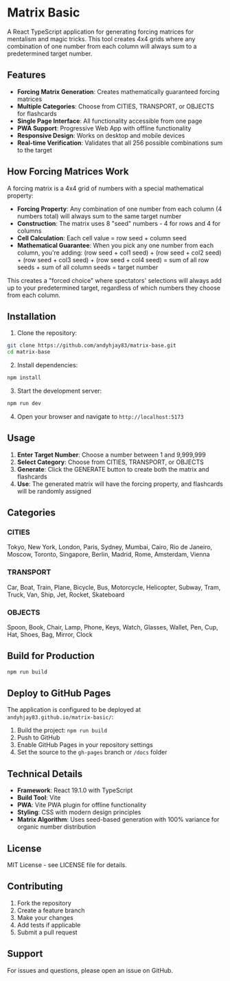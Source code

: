 # Matrix Basic

A React TypeScript application for generating forcing matrices for mentalism and magic tricks. This tool creates 4x4 grids where any combination of one number from each column will always sum to a predetermined target number.

## Features

- **Forcing Matrix Generation**: Creates mathematically guaranteed forcing matrices
- **Multiple Categories**: Choose from CITIES, TRANSPORT, or OBJECTS for flashcards
- **Single Page Interface**: All functionality accessible from one page
- **PWA Support**: Progressive Web App with offline functionality
- **Responsive Design**: Works on desktop and mobile devices
- **Real-time Verification**: Validates that all 256 possible combinations sum to the target

## How Forcing Matrices Work

A forcing matrix is a 4x4 grid of numbers with a special mathematical property:

- **Forcing Property**: Any combination of one number from each column (4 numbers total) will always sum to the same target number
- **Construction**: The matrix uses 8 "seed" numbers - 4 for rows and 4 for columns
- **Cell Calculation**: Each cell value = row seed + column seed
- **Mathematical Guarantee**: When you pick any one number from each column, you're adding: (row seed + col1 seed) + (row seed + col2 seed) + (row seed + col3 seed) + (row seed + col4 seed) = sum of all row seeds + sum of all column seeds = target number

This creates a "forced choice" where spectators' selections will always add up to your predetermined target, regardless of which numbers they choose from each column.

## Installation

1. Clone the repository:
```bash
git clone https://github.com/andyhjay83/matrix-base.git
cd matrix-base
```

2. Install dependencies:
```bash
npm install
```

3. Start the development server:
```bash
npm run dev
```

4. Open your browser and navigate to `http://localhost:5173`

## Usage

1. **Enter Target Number**: Choose a number between 1 and 9,999,999
2. **Select Category**: Choose from CITIES, TRANSPORT, or OBJECTS
3. **Generate**: Click the GENERATE button to create both the matrix and flashcards
4. **Use**: The generated matrix will have the forcing property, and flashcards will be randomly assigned

## Categories

### CITIES
Tokyo, New York, London, Paris, Sydney, Mumbai, Cairo, Rio de Janeiro, Moscow, Toronto, Singapore, Berlin, Madrid, Rome, Amsterdam, Vienna

### TRANSPORT
Car, Boat, Train, Plane, Bicycle, Bus, Motorcycle, Helicopter, Subway, Tram, Truck, Van, Ship, Jet, Rocket, Skateboard

### OBJECTS
Spoon, Book, Chair, Lamp, Phone, Keys, Watch, Glasses, Wallet, Pen, Cup, Hat, Shoes, Bag, Mirror, Clock

## Build for Production

```bash
npm run build
```

## Deploy to GitHub Pages

The application is configured to be deployed at `andyhjay83.github.io/matrix-basic/`:

1. Build the project: `npm run build`
2. Push to GitHub
3. Enable GitHub Pages in your repository settings
4. Set the source to the `gh-pages` branch or `/docs` folder

## Technical Details

- **Framework**: React 19.1.0 with TypeScript
- **Build Tool**: Vite
- **PWA**: Vite PWA plugin for offline functionality
- **Styling**: CSS with modern design principles
- **Matrix Algorithm**: Uses seed-based generation with 100% variance for organic number distribution

## License

MIT License - see LICENSE file for details.

## Contributing

1. Fork the repository
2. Create a feature branch
3. Make your changes
4. Add tests if applicable
5. Submit a pull request

## Support

For issues and questions, please open an issue on GitHub. 
